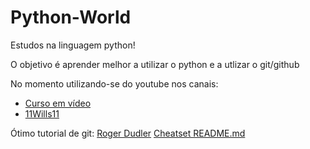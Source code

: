 # Python-World #

Estudos na linguagem python! 

O objetivo é aprender melhor a utilizar o python e a utlizar o git/github

No momento utilizando-se do youtube nos canais: 
 * [Curso em vídeo](https://www.youtube.com/user/cursosemvideo "Curso em vídeo")
 * [11Wills11](https://www.youtube.com/user/11Wills11 "Wills")


Ótimo tutorial de git: [Roger Dudler](https://rogerdudler.github.io/git-guide/index.pt_BR.html "Roger Dudler")
[Cheatset README.md](https://github.com/tchapi/markdown-cheatsheet/blob/master/README.md)